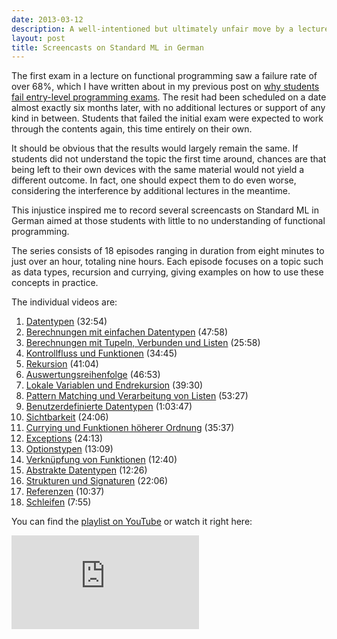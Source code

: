 ```yaml
---
date: 2013-03-12
description: A well-intentioned but ultimately unfair move by a lecture’s organizers inspired me to record a number of screencasts on functional programming.
layout: post
title: Screencasts on Standard ML in German
---
```


The first exam in a lecture on functional programming saw a failure rate of over
68%, which I have written about in my previous post on [why students fail
entry-level programming
exams](/blog/why-students-fail-entry-level-programming-exams/). The resit had
been scheduled on a date almost exactly six months later, with no additional
lectures or support of any kind in between. Students that failed the initial
exam were expected to work through the contents again, this time entirely on
their own.

It should be obvious that the results would largely remain the same. If students
did not understand the topic the first time around, chances are that being left
to their own devices with the same material would not yield a different outcome.
In fact, one should expect them to do even worse, considering the interference
by additional lectures in the meantime.

This injustice inspired me to record several screencasts on Standard ML in
German aimed at those students with little to no understanding of functional
programming.

The series consists of 18 episodes ranging in duration from eight minutes to
just over an hour, totaling nine hours. Each episode focuses on a topic such as
data types, recursion and currying, giving examples on how to use these concepts
in practice.

The individual videos are:

01. [Datentypen](http://youtu.be/DExIYnh1b5A) (32:54)
02. [Berechnungen mit einfachen Datentypen](http://youtu.be/kHczyI6-IQ8) (47:58)
03. [Berechnungen mit Tupeln, Verbunden und Listen](http://youtu.be/98xy4wS16HY) (25:58)
04. [Kontrollfluss und Funktionen](http://youtu.be/09icasbUSOs) (34:45)
05. [Rekursion](http://youtu.be/ALxoIaZRdzQ) (41:04)
06. [Auswertungsreihenfolge](http://youtu.be/xxCehEeT63A) (46:53)
07. [Lokale Variablen und Endrekursion](http://youtu.be/jGU-ZgLlSuE) (39:30)
08. [Pattern Matching und Verarbeitung von Listen](http://youtu.be/Gz7OXe5ueSA) (53:27)
09. [Benutzerdefinierte Datentypen](http://youtu.be/I-NZqrvQztM) (1:03:47)
10. [Sichtbarkeit](http://youtu.be/Zm5ZN4OPnLs) (24:06)
11. [Currying und Funktionen höherer Ordnung](http://youtu.be/kMmad05B4DA) (35:37)
12. [Exceptions](http://youtu.be/p1iy4E15jF8) (24:13)
13. [Optionstypen](http://youtu.be/n2FqVhyncLU) (13:09)
14. [Verknüpfung von Funktionen](http://youtu.be/ySeArCl8T78) (12:40)
15. [Abstrakte Datentypen](http://youtu.be/QXhuHZVQr6o) (12:26)
16. [Strukturen und Signaturen](http://youtu.be/_twcTqSEdgA) (22:06)
17. [Referenzen](http://youtu.be/gtnhMpEGo_g) (10:37)
18. [Schleifen](http://youtu.be/9qLwmWO5UGA) (7:55)

You can find the [playlist on
YouTube](http://youtube.com/playlist?list=PLvxbiku9hLuGV23Ks2WIzJbvGieCeppzl 'Screencast-series on Standard ML (German)')
or watch it right here:

<iframe class="iframe-youtube" src="http://youtube.com/embed/videoseries?list=PLvxbiku9hLuGV23Ks2WIzJbvGieCeppzl" frameborder="0" allowfullscreen="true">
</iframe>
